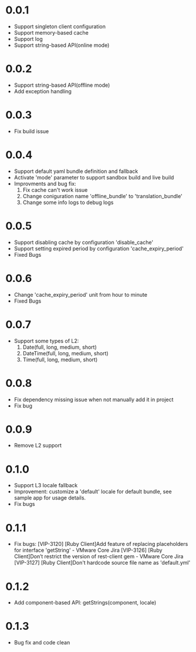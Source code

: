 # 0.0.1
- Support singleton client configuration
- Support memory-based cache
- Support log
- Support string-based API(online mode)

# 0.0.2
- Support string-based API(offline mode)
- Add exception handling

# 0.0.3
- Fix build issue

# 0.0.4
- Support default yaml bundle definition and fallback
- Activate 'mode' parameter to support sandbox build and live build
- Improvments and bug fix: 
    1. Fix cache can't work issue
    2. Change coniguration name 'offline_bundle' to 'translation_bundle'
    3. Change some info logs to debug logs

# 0.0.5
- Support disabling cache by configuration 'disable_cache'
- Support setting expired period by configuration 'cache_expiry_period'
- Fixed Bugs
    
# 0.0.6
- Change 'cache_expiry_period' unit from hour to minute
- Fixed Bugs

# 0.0.7
- Support some types of L2:
    1. Date(full, long, medium, short)
    2. DateTime(full, long, medium, short)
    3. Time(full, long, medium, short)

# 0.0.8
- Fix dependency missing issue when not manually add it in project
- Fix bug

# 0.0.9
- Remove L2 support

# 0.1.0
- Support L3 locale fallback
- Improvement: customize a 'default' locale for default bundle, see sample app for usage details.
- Fix bugs

# 0.1.1
- Fix bugs:
[VIP-3120] [Ruby Client]Add feature of replacing placeholders for interface &apos;getString&apos; - VMware Core Jira
[VIP-3126] [Ruby Client]Don’t restrict the version of rest-client gem - VMware Core Jira
[VIP-3127] [Ruby Client]Don't hardcode source file name as 'default.yml'

# 0.1.2
- Add component-based API: getStrings(component, locale)

# 0.1.3
- Bug fix and code clean


